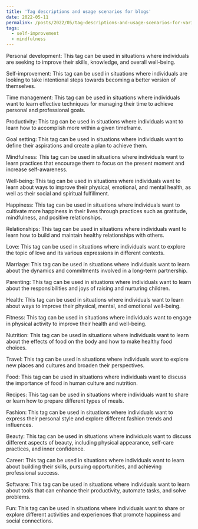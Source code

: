 ```yaml
---
title: 'Tag descriptions and usage scenarios for blogs'
date: 2022-05-11
permalink: /posts/2022/05/tag-descriptions-and-usage-scenarios-for-various-topics/
tags:
  - self-improvement
  - mindfulness
---
```


Personal development: This tag can be used in situations where individuals are seeking to improve their skills, knowledge, and overall well-being.

Self-improvement: This tag can be used in situations where individuals are looking to take intentional steps towards becoming a better version of themselves.

Time management: This tag can be used in situations where individuals want to learn effective techniques for managing their time to achieve personal and professional goals.

Productivity: This tag can be used in situations where individuals want to learn how to accomplish more within a given timeframe.

Goal setting: This tag can be used in situations where individuals want to define their aspirations and create a plan to achieve them.

Mindfulness: This tag can be used in situations where individuals want to learn practices that encourage them to focus on the present moment and increase self-awareness.

Well-being: This tag can be used in situations where individuals want to learn about ways to improve their physical, emotional, and mental health, as well as their social and spiritual fulfillment.

Happiness: This tag can be used in situations where individuals want to cultivate more happiness in their lives through practices such as gratitude, mindfulness, and positive relationships.

Relationships: This tag can be used in situations where individuals want to learn how to build and maintain healthy relationships with others.

Love: This tag can be used in situations where individuals want to explore the topic of love and its various expressions in different contexts.

Marriage: This tag can be used in situations where individuals want to learn about the dynamics and commitments involved in a long-term partnership.

Parenting: This tag can be used in situations where individuals want to learn about the responsibilities and joys of raising and nurturing children.

Health: This tag can be used in situations where individuals want to learn about ways to improve their physical, mental, and emotional well-being.

Fitness: This tag can be used in situations where individuals want to engage in physical activity to improve their health and well-being.

Nutrition: This tag can be used in situations where individuals want to learn about the effects of food on the body and how to make healthy food choices.

Travel: This tag can be used in situations where individuals want to explore new places and cultures and broaden their perspectives.

Food: This tag can be used in situations where individuals want to discuss the importance of food in human culture and nutrition.

Recipes: This tag can be used in situations where individuals want to share or learn how to prepare different types of meals.

Fashion: This tag can be used in situations where individuals want to express their personal style and explore different fashion trends and influences.

Beauty: This tag can be used in situations where individuals want to discuss different aspects of beauty, including physical appearance, self-care practices, and inner confidence.

Career: This tag can be used in situations where individuals want to learn about building their skills, pursuing opportunities, and achieving professional success.

Software: This tag can be used in situations where individuals want to learn about tools that can enhance their productivity, automate tasks, and solve problems.

Fun: This tag can be used in situations where individuals want to share or explore different activities and experiences that promote happiness and social connections.
